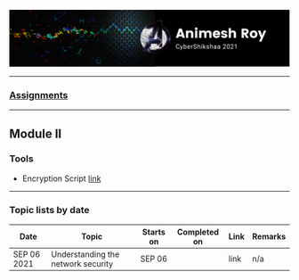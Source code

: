 ![img](img/header.png)

---

### [Assignments](assignments/index.md)

---

## Module II

### Tools

* Encryption Script [link](https://github.com/anir0y/CyberShikshaa/tree/main/module-II/encryption)

---

### Topic lists by date

|Date | Topic | Starts on |Completed on| Link|Remarks|
|---|---|---|---|---|---|
|SEP 06 2021|Understanding the network security|SEP 06| |link|n/a|



